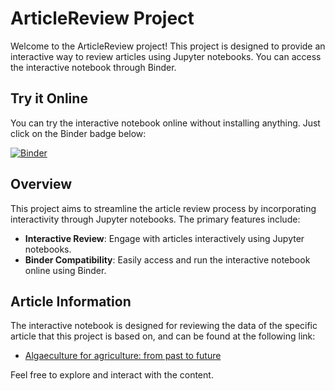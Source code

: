 # ArticleReview Project

Welcome to the ArticleReview project! This project is designed to provide an interactive way to review articles using Jupyter notebooks. You can access the interactive notebook through Binder.

## Try it Online

You can try the interactive notebook online without installing anything. Just click on the Binder badge below:

[![Binder](https://mybinder.org/badge_logo.svg)](https://mybinder.org/v2/gh/CarolinaRVB/ArticleReview/HEAD?urlpath=%2Fvoila%2Frender%2FArticle_Interactive.ipynb)

## Overview

This project aims to streamline the article review process by incorporating interactivity through Jupyter notebooks. The primary features include:

- **Interactive Review**: Engage with articles interactively using Jupyter notebooks.
- **Binder Compatibility**: Easily access and run the interactive notebook online using Binder.

## Article Information

The interactive notebook is designed for reviewing the data of the specific article that this project is based on, and can be found at the following link:

- [Algaeculture for agriculture: from past to future](https://www.frontiersin.org/articles/10.3389/fagro.2023.1064041/full)

Feel free to explore and interact with the content.
